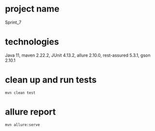 # project name

Sprint_7

# technologies

Java 11, maven 2.22.2, JUnit 4.13.2, allure 2.10.0, rest-assured 5.3.1, gson 2.10.1

# clean up and run tests
`mvn clean test`

# allure report

`mvn allure:serve`